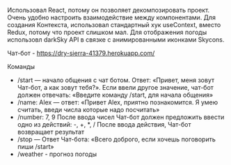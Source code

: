 Использовал React, потому он позволяет декомпозировать проект. Очень удобно настроить взаимодействие между компонентами.
Для создания Контекста, использовал стандартный хук useContext, вместо Redux, потому что проект слишком мал.
Для отображения погоды использовл darkSky API в связке с анимированными иконками Skycons.

Чат-бот - https://dry-sierra-41379.herokuapp.com/


Команды

- /start — начало общения с чат ботом. Ответ: «Привет, меня зовут Чат-бот, а как зовут тебя?». Если ввели другое значение, чат-бот должен отвечать: «Введите команду /start, для начала общения»
- /name: Alex — ответ: «Привет Alex, приятно познакомится. Я умею считать, введи числа которые надо посчитать»
- /number: 7, 9
  После ввода чисел Чат-бот должен предложить ввести одно из действий: -, +, *, /
  После ввода действия, Чат-бот возвращает результат
- /stop — Ответ Чат-бота: «Всего доброго, если хочешь поговорить пиши /start»
- /weather - прогноз погоды
